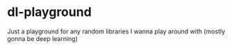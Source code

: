 # dl-playground
Just a playground for any random libraries I wanna play around with (mostly gonna be deep learning)
